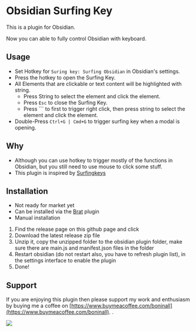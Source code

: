 # Obsidian Surfing Key

This is a plugin for Obsidian.

Now you can able to fully control Obsidian with keyboard.

## Usage

- Set Hotkey for `Suring key: Surfing Obsidian` in Obsidian's settings.
- Press the hotkey to open the Surfing Key.
- All Elements that are clickable or text content will be highlighted with string.
  - Press String to select the element and click the element.
  - Press `Esc` to close the Surfing Key.
  - Press `\`` to first to trigger right click, then press string to select the element and click the element.
- Double-Press `Ctrl+G | Cmd+G` to trigger surfing key when a modal is opening.

## Why

- Although you can use hotkey to trigger mostly of the functions in Obsidian, but you still need to use mouse to click some stuff.
- This plugin is inspired by [Surfingkeys](https://chrome.google.com/webstore/detail/surfingkeys/gfbliohnnapiefjpjlpjnehglfpaknnc)

## Installation

- Not ready for market yet
- Can be installed via the [Brat](https://github.com/TfTHacker/obsidian42-brat) plugin
- Manual installation

1. Find the release page on this github page and click
2. Download the latest release zip file
3. Unzip it, copy the unzipped folder to the obsidian plugin folder, make sure there are main.js and manifest.json files
   in the folder
4. Restart obsidian (do not restart also, you have to refresh plugin list), in the settings interface to enable the
   plugin
5. Done!

## Support

If you are enjoying this plugin then please support my work and enthusiasm by buying me a coffee
on [https://www.buymeacoffee.com/boninall](https://www.buymeacoffee.com/boninall).
.

<a href="https://www.buymeacoffee.com/boninall"><img src="https://img.buymeacoffee.com/button-api/?text=Buy me a coffee&emoji=&slug=boninall&button_colour=6495ED&font_colour=ffffff&font_family=Lato&outline_colour=000000&coffee_colour=FFDD00"></a>

